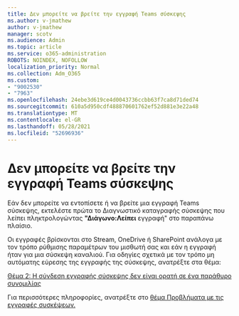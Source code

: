 ```yaml
---
title: Δεν μπορείτε να βρείτε την εγγραφή Teams σύσκεψης
ms.author: v-jmathew
author: v-jmathew
manager: scotv
ms.audience: Admin
ms.topic: article
ms.service: o365-administration
ROBOTS: NOINDEX, NOFOLLOW
localization_priority: Normal
ms.collection: Adm_O365
ms.custom:
- "9002530"
- "7963"
ms.openlocfilehash: 24ebe3d619ce4d0043736ccbb63f7ca8d71ded74
ms.sourcegitcommit: 610a5d950cdf488870601762ef52d881e3e22a48
ms.translationtype: MT
ms.contentlocale: el-GR
ms.lasthandoff: 05/28/2021
ms.locfileid: "52696936"
---
```

# <a name="cant-find-the-teams-meeting-recording"></a>Δεν μπορείτε να βρείτε την εγγραφή Teams σύσκεψης

Εάν δεν μπορείτε να εντοπίσετε ή να βρείτε μια εγγραφή Teams σύσκεψης, εκτελέστε πρώτα το Διαγνωστικό καταγραφής σύσκεψης που λείπει πληκτρολογώντας **"Διάγωνο:Λείπει** εγγραφή" στο παραπάνω πλαίσιο. 

Οι εγγραφές βρίσκονται στο Stream, OneDrive ή SharePoint ανάλογα με τον τρόπο ρύθμισης παραμέτρων του μισθωτή σας και εάν η εγγραφή ήταν για μια σύσκεψη καναλιού. Για οδηγίες σχετικά με τον τρόπο μη αυτόματης εύρεσης της εγγραφής της σύσκεψης, ανατρέξτε στα θέμα: 

[Θέμα 2: Η σύνδεση εγγραφής σύσκεψης δεν είναι ορατή σε ένα παράθυρο συνομιλίας](/microsoftteams/troubleshoot/meetings/troubleshoot-meeting-recording-issues#issue-2-the-meeting-recording-link-isnt-visible-in-a-chat-window)

Για περισσότερες πληροφορίες, ανατρέξτε στο [θέμα Προβλήματα με τις εγγραφές συσκέψεων.](/microsoftteams/troubleshoot/meetings/troubleshoot-meeting-recording-issues)
